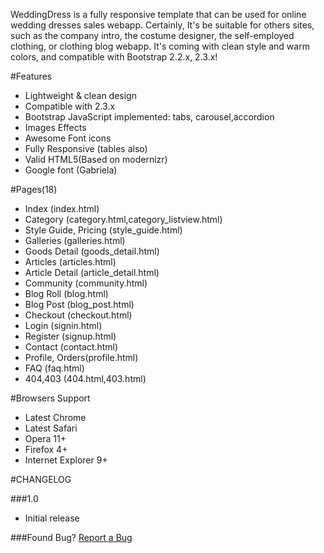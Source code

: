 WeddingDress is a fully responsive template that can be used for online wedding dresses sales webapp. Certainly, It's be suitable for others sites, such as the company intro, the costume designer, the self-employed clothing, or clothing blog webapp. It's coming with clean style and warm colors, and compatible with Bootstrap 2.2.x, 2.3.x!

#Features
* Lightweight & clean design
* Compatible with 2.3.x
* Bootstrap JavaScript implemented: tabs, carousel,accordion
* Images Effects
* Awesome Font icons
* Fully Responsive (tables also)
* Valid HTML5(Based on modernizr)
* Google font (Gabriela)

#Pages(18)
* Index (index.html)
* Category (category.html,category_listview.html)
* Style Guide, Pricing (style_guide.html)
* Galleries (galleries.html)
* Goods Detail (goods_detail.html)
* Articles (articles.html)
* Article Detail (article_detail.html)
* Community (community.html)
* Blog Roll (blog.html)
* Blog Post (blog_post.html)
* Checkout (checkout.html)
* Login (signin.html)
* Register (signup.html)
* Contact (contact.html)
* Profile, Orders(profile.html)
* FAQ (faq.html)
* 404,403 (404.html,403.html)

#Browsers Support
* Latest Chrome
* Latest Safari
* Opera 11+
* Firefox 4+
* Internet Explorer 9+

#CHANGELOG

###1.0
* Initial release

###Found Bug?
[Report a Bug](https://wrapbootstrap.com/user/boostbob)